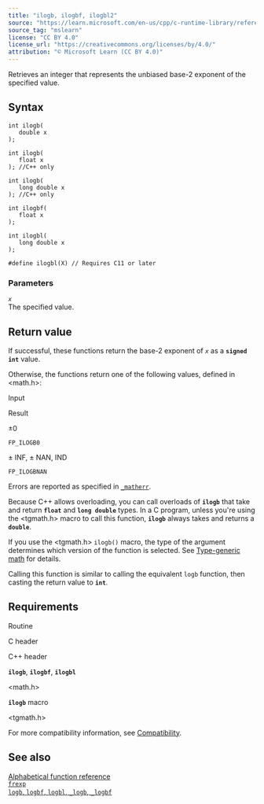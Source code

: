 ```yaml
---
title: "ilogb, ilogbf, ilogbl2"
source: "https://learn.microsoft.com/en-us/cpp/c-runtime-library/reference/ilogb-ilogbf-ilogbl2?view=msvc-170"
source_tag: "mslearn"
license: "CC BY 4.0"
license_url: "https://creativecommons.org/licenses/by/4.0/"
attribution: "© Microsoft Learn (CC BY 4.0)"
---
```

Retrieves an integer that represents the unbiased base-2 exponent of the specified value.

## Syntax

```
int ilogb(
   double x
);

int ilogb(
   float x
); //C++ only

int ilogb(
   long double x
); //C++ only

int ilogbf(
   float x
);

int ilogbl(
   long double x
);

#define ilogbl(X) // Requires C11 or later
```

### Parameters

_`x`_  
The specified value.

## Return value

If successful, these functions return the base-2 exponent of _`x`_ as a **`signed int`** value.

Otherwise, the functions return one of the following values, defined in <math.h>:

Input

Result

±0

`FP_ILOGB0`

± INF, ± NAN, IND

`FP_ILOGBNAN`

Errors are reported as specified in [`_matherr`](https://learn.microsoft.com/en-us/cpp/c-runtime-library/reference/matherr?view=msvc-170).

Because C++ allows overloading, you can call overloads of **`ilogb`** that take and return **`float`** and **`long double`** types. In a C program, unless you're using the <tgmath.h> macro to call this function, **`ilogb`** always takes and returns a **`double`**.

If you use the <tgmath.h> `ilogb()` macro, the type of the argument determines which version of the function is selected. See [Type-generic math](https://learn.microsoft.com/en-us/cpp/c-runtime-library/tgmath?view=msvc-170) for details.

Calling this function is similar to calling the equivalent `logb` function, then casting the return value to **`int`**.

## Requirements

Routine

C header

C++ header

**`ilogb`**, **`ilogbf`**, **`ilogbl`**

<math.h>

<cmath>

**`ilogb`** macro

<tgmath.h>

For more compatibility information, see [Compatibility](https://learn.microsoft.com/en-us/cpp/c-runtime-library/compatibility?view=msvc-170).

## See also

[Alphabetical function reference](https://learn.microsoft.com/en-us/cpp/c-runtime-library/reference/crt-alphabetical-function-reference?view=msvc-170)  
[`frexp`](https://learn.microsoft.com/en-us/cpp/c-runtime-library/reference/frexp?view=msvc-170)  
[`logb`, `logbf`, `logbl`, `_logb`, `_logbf`](https://learn.microsoft.com/en-us/cpp/c-runtime-library/reference/logb-logbf-logbl-logb-logbf?view=msvc-170)